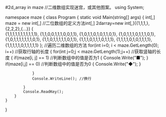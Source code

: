#2d_array in maze
//二维数组实现迷宫，或其他图案。
using System;

namespace maze
{
    class Program
    {
        static void Main(string[] args)
        {
            int[,] maze = new int[,]   //二位数组的定义方法int[,] 2darray=new int[,]{{1,1,1,},{2,2,2},{...}}
            {   
                {1,1,1,1,1,1,1,1,1,1,1},
                {1,1,0,0,1,1,1,0,0,1,1},
                {1,0,1,1,0,1,0,1,1,0,1},
                {1,0,1,1,1,0,1,1,1,0,1},
                {1,0,1,1,1,1,1,1,1,0,1},
                {1,1,0,1,1,1,1,1,0,1,1},
                {1,1,1,0,1,1,1,0,1,1,1},
                {1,1,1,1,0,1,0,1,1,1,1},
                {1,1,1,1,1,0,1,1,1,1,1}
            };
              //遍历二维数组的方法
            for(int i=0; i < maze.GetLength(0); i++)  //获取行轴的长度
            {
                for(int j=0;j < maze.GetLength(1);j++) //获取竖轴的长度
                {
                    if(maze[i, j] == 1)   //判断数组中的值是否为1
                    {
                        Console.Write("■");
                    }
                    if(maze[i,j] == 0)  //判断数组中的值是否为0
                    {
                        Console.Write("◆");
                    }
                    
                }
                Console.WriteLine(); //换行

            }
            Console.ReadKey();
        }
    }
}

